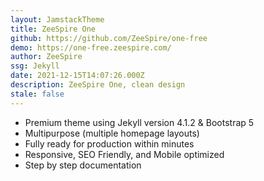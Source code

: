```yaml
---
layout: JamstackTheme
title: ZeeSpire One
github: https://github.com/ZeeSpire/one-free
demo: https://one-free.zeespire.com/
author: ZeeSpire
ssg: Jekyll
date: 2021-12-15T14:07:26.000Z
description: ZeeSpire One, clean design
stale: false
---
```


- Premium theme using Jekyll version 4.1.2 & Bootstrap 5
- Multipurpose (multiple homepage layouts)
- Fully ready for production within minutes
- Responsive, SEO Friendly, and Mobile optimized
- Step by step documentation
